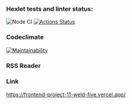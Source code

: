 ### Hexlet tests and linter status:
![Node CI](https://github.com/Viltorn/frontend-project-11/actions/workflows/nodejs.yml/badge.svg)
[![Actions Status](https://github.com/Viltorn/frontend-project-11/workflows/hexlet-check/badge.svg)](https://github.com/Viltorn/frontend-project-11/actions)
### Codeclimate
[![Maintainability](https://api.codeclimate.com/v1/badges/d00b54facb37c6439678/maintainability)](https://codeclimate.com/github/Viltorn/frontend-project-11/maintainability)

### RSS Reader
### Link
https://frontend-project-11-weld-five.vercel.app/